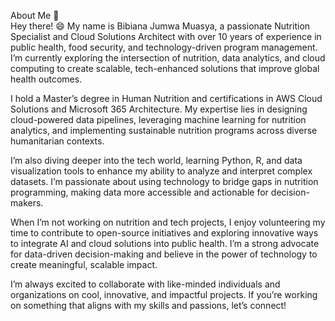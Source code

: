  About Me 👋  
Hey there! 😄 My name is Bibiana Jumwa Muasya, a passionate Nutrition Specialist and Cloud Solutions Architect with over 10 years of experience in public health, food security, and technology-driven program management. I’m currently exploring the intersection of nutrition, data analytics, and cloud computing to create scalable, tech-enhanced solutions that improve global health outcomes.  

I hold a Master’s degree in Human Nutrition and certifications in AWS Cloud Solutions and Microsoft 365 Architecture. My expertise lies in designing cloud-powered data pipelines, leveraging machine learning for nutrition analytics, and implementing sustainable nutrition programs across diverse humanitarian contexts.  

I’m also diving deeper into the tech world, learning Python, R, and data visualization tools to enhance my ability to analyze and interpret complex datasets. I’m passionate about using technology to bridge gaps in nutrition programming, making data more accessible and actionable for decision-makers.  

When I’m not working on nutrition and tech projects, I enjoy volunteering my time to contribute to open-source initiatives and exploring innovative ways to integrate AI and cloud solutions into public health. I’m a strong advocate for data-driven decision-making and believe in the power of technology to create meaningful, scalable impact.  

I’m always excited to collaborate with like-minded individuals and organizations on cool, innovative, and impactful projects. If you’re working on something that aligns with my skills and passions, let’s connect!  
